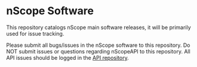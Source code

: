# nScope Software

This repository catalogs nScope main software releases, it will be primarily used for issue tracking.

Please submit all bugs/issues in the nScope software to this repository. Do NOT submit issues or questions regarding nScopeAPI to this repository. All API issues should be logged in the [API repository](https://github.com/nLabs-nScope/nScopeAPI).
